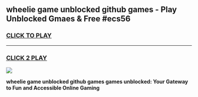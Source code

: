
## wheelie game unblocked github games - Play Unblocked Gmaes & Free #ecs56
<h3>
<a href="https://premium.freeplayer.one?title=wheelie_game_unblocked_github_games&ref=01M">CLICK TO PLAY</a></h3>
<hr>

<h3>
<a href="https://premium.freeplayer.one?title=wheelie_game_unblocked_github_games&ref=01M">CLICK 2 PLAY</a>
  
</h3>

<a href="https://premium.freeplayer.one?title=wheelie_game_unblocked_github_games&ref=01M"><img src="https://clearcache.store/games.png"></a>


**wheelie game unblocked github games games unblocked: Your Gateway to Fun and Accessible Online Gaming**
